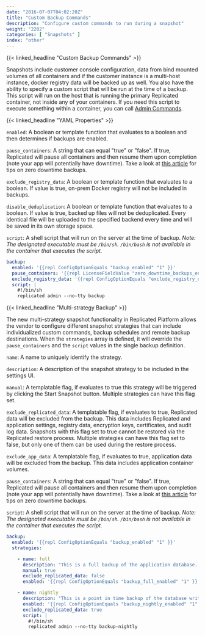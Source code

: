 ```yaml
---
date: "2016-07-07T04:02:20Z"
title: "Custom Backup Commands"
description: "Configure custom commands to run during a snapshot"
weight: "2202"
categories: [ "Snapshots" ]
index: "other"
---
```


{{< linked_headline "Custom Backup Commands" >}}

Snapshots include customer console configuration, data from bind mounted volumes of all containers and if the customer instance is a multi-host instance, docker registry data will be backed up as well. You also have the ability to specify a custom script that will be run at the time of a backup. This script will run on the host that is running the primary Replicated container, not inside any of your containers. If you need this script to execute something within a container, you can call [Admin Commands](/docs/packaging-an-application/admin-commands/).

{{< linked_headline "YAML Properties" >}}

`enabled`: A boolean or template function that evaluates to a boolean and then determines if backups are enabled.

`pause_containers`: A string that can equal "true" or "false". If true, Replicated will pause all containers and then resume them upon completion (note your app will potentially have downtime). Take a look at [this article](/docs/kb/developer-resources/zero-downtime-backup/) for tips on zero downtime backups.

`exclude_registry_data`: A boolean or template function that evaluates to a boolean. If value is true, on-prem Docker registry will not be included in backups.

`disable_deduplication`: A boolean or template function that evaluates to a boolean. If value is true, backed up files will not be deduplicated.  Every identical file will be uploaded to the specified backend every time and will be saved in its own storage space.

`script`: A shell script that will run on the server at the time of backup. _Note: The designated executable must be `/bin/sh`. `/bin/bash` is not available in the container that executes the script._

```yaml
backup:
  enabled: '{{repl ConfigOptionEquals "backup_enabled" "1" }}'
  pause_containers: '{{repl LicenseFieldValue "zero_downtime_backups_enabled" }}'
  exclude_registry_data: '{{repl ConfigOptionEquals "exclude_registry_data" "1" }}'
  script: |
    #!/bin/sh
    replicated admin --no-tty backup
```

{{< linked_headline "Multi-strategy Backup" >}}

The new multi-strategy snapshot functionality in Replicated Platform allows the vendor to configure different snapshot strategies that can include individualized custom commands, backup schedules and remote backup destinations.  When the `strategies` array is defined, it will override the `pause_containers` and the `script` values in the single backup definition.

`name`: A name to uniquely identify the strategy.

`description`: A description of the snapshot strategy to be included in the settings UI.

`manual`: A templatable flag, if evaluates to true this strategy will be triggered by clicking the Start Snapshot button.  Multiple strategies can have this flag set.

`exclude_replicated_data`: A templatable flag, if evaluates to true, Replicated data will be excluded from the backup. This data includes Replicated and application settings, registry data, encryption keys, certificates, and audit log data.  Snapshots with this flag set to true cannot be restored via the Replicated restore process.  Multiple strategies can have this flag set to false, but only one of them can be used during the restore process.

`exclude_app_data`: A templatable flag, if evaluates to true, application data will be excluded from the backup. This data includes application container volumes.

`pause_containers`: A string that can equal "true" or "false". If true, Replicated will pause all containers and then resume them upon completion (note your app will potentially have downtime). Take a look at [this article](/docs/kb/developer-resources/zero-downtime-backup/) for tips on zero downtime backups.

`script`: A shell script that will run on the server at the time of backup. _Note: The designated executable must be `/bin/sh`. `/bin/bash` is not available in the container that executes the script._

```yaml
backup:
  enabled: '{{repl ConfigOptionEquals "backup_enabled" "1" }}'
  strategies:

    - name: full
      description: "This is a full backup of the application database. Your application will experience downtime when a backup is in progress."
      manual: true
      exclude_replicated_data: false
      enabled: '{{repl ConfigOptionEquals "backup_full_enabled" "1" }}'

    - name: nightly
      description: "This is a point in time backup of the database write ahead logs. Your application will not experience downtime when a backup is in progress."
      enabled: '{{repl ConfigOptionEquals "backup_nightly_enabled" "1" }}'
      exclude_replicated_data: true
      script: |
        #!/bin/sh
        replicated admin --no-tty backup-nightly
```
